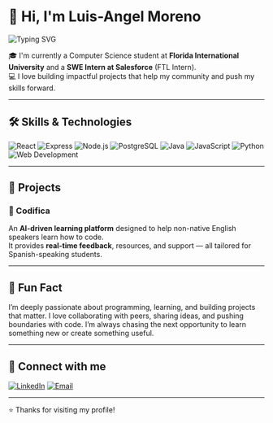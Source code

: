 # 👋 Hi, I'm Luis-Angel Moreno

![Typing SVG](https://readme-typing-svg.herokuapp.com?font=Fira+Code&pause=1000&width=435&lines=Hi+there!+I'm+Luis,+a+CS+student+and+SWE+intern.;I+love+building+AI+powered+apps.;Welcome+to+my+GitHub+profile!;)

🎓 I'm currently a Computer Science student at **Florida International University** and a **SWE Intern at Salesforce** (FTL Intern).  
💻 I love building impactful projects that help my community and push my skills forward.

---

## 🛠️ Skills & Technologies

![React](https://img.shields.io/badge/React-20232A?style=flat&logo=react&logoColor=61DAFB&height=40)
![Express](https://img.shields.io/badge/Express-000000?style=flat&logo=express&logoColor=white&height=40)
![Node.js](https://img.shields.io/badge/Node.js-339933?style=flat&logo=node.js&logoColor=white&height=40)
![PostgreSQL](https://img.shields.io/badge/PostgreSQL-336791?style=flat&logo=postgresql&logoColor=white&height=40)
![Java](https://img.shields.io/badge/Java-007396?style=flat&logo=java&logoColor=white&height=40)
![JavaScript](https://img.shields.io/badge/JavaScript-F7DF1E?style=flat&logo=javascript&logoColor=black&height=40)
![Python](https://img.shields.io/badge/Python-3776AB?style=flat&logo=python&logoColor=white&height=40)
![Web Development](https://img.shields.io/badge/Web%20Development-FD4C5C?style=flat&logo=html5&logoColor=white&height=40)

---

## 🚀 Projects

### 🔹 Codifica

An **AI-driven learning platform** designed to help non-native English speakers learn how to code.  
It provides **real-time feedback**, resources, and support — all tailored for Spanish-speaking students.

---

## 🧩 Fun Fact

I’m deeply passionate about programming, learning, and building projects that matter. I love collaborating with peers, sharing ideas, and pushing boundaries with code. I’m always chasing the next opportunity to learn something new or create something useful.

---

## 🔗 Connect with me

[![LinkedIn](https://img.shields.io/badge/LinkedIn-blue?style=flat&logo=linkedin)](https://www.linkedin.com/in/luisanm/)
[![Email](https://img.shields.io/badge/Email-D14836?style=flat&logo=gmail&logoColor=white)](mailto:lmoreno00528@gmail.com)

---

⭐️ Thanks for visiting my profile!
